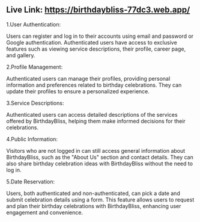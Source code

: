 ## Live Link: https://birthdaybliss-77dc3.web.app/
1.User Authentication:

Users can register and log in to their accounts using email and password or Google authentication.
Authenticated users have access to exclusive features such as viewing service descriptions, their profile, career page, and gallery.

2.Profile Management:

Authenticated users can manage their profiles, providing personal information and preferences related to birthday celebrations.
They can update their profiles to ensure a personalized experience.

3.Service Descriptions:

Authenticated users can access detailed descriptions of the services offered by BirthdayBliss, helping them make informed decisions for their celebrations.

4.Public Information:

Visitors who are not logged in can still access general information about BirthdayBliss, such as the "About Us" section and contact details.
They can also share birthday celebration ideas with BirthdayBliss without the need to log in.

5.Date Reservation:

Users, both authenticated and non-authenticated, can pick a date and submit celebration details using a form.
This feature allows users to request and plan their birthday celebrations with BirthdayBliss, enhancing user engagement and convenience.
